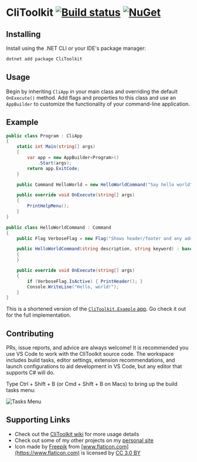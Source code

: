 # CliToolkit [![Build status](https://dev.azure.com/phil-harmoniq/devops/_apis/build/status/CliToolkit)](https://dev.azure.com/phil-harmoniq/devops/_build/latest?definitionId=7) [![NuGet](https://img.shields.io/nuget/v/CliToolkit.svg)](https://www.nuget.org/packages/CliToolkit)

## Installing

Install using the .NET CLI or your IDE's package manager:

```bash
dotnet add package CliToolkit
```

## Usage

Begin by inheriting `CliApp` in your main class and overriding the default `OnExecute()` method. Add flags and properties to this class and use an `AppBuilder` to customize the functionality of your command-line application.

## Example

```c#
public class Program : CliApp
{
    static int Main(string[] args)
    {
        var app = new AppBuilder<Program>()
            .Start(args);
        return app.ExitCode;
    }

    public Command HelloWorld = new HelloWorldCommand("Say hello world", "hello-world");

    public override void OnExecute(string[] args)
    {
        PrintHelpMenu();
    }
}

public class HelloWorldCommand : Command
{
    public Flag VerboseFlag = new Flag("Shows header/footer and any additional information.", "verbose", 'v');

    public HelloWorldCommand(string description, string keyword) : base(description, keyword)
    {
    }

    public override void OnExecute(string[] args)
    {
        if (VerboseFlag.IsActive) { PrintHeader(); }
        Console.WriteLine("Hello, world!");
    }
}
```

This is a shortened version of the [`CliToolkit.Example` app](https://github.com/phil-harmoniq/CliToolkit/blob/master/CliToolkit.Example/Program.cs). Go check it out for the full implementation.

## Contributing

PRs, issue reports, and advice are always welcome! It is recommended you use VS Code to work with the CliToolkit source code. The workspace includes build tasks, editor settings, extension recommendations, and launch configurations to aid development in VS Code, but any editor that supports C# will do.

Type Ctrl + Shift + B (or Cmd + Shift + B on Macs) to bring up the build tasks menu:

![Tasks Menu](https://imgur.com/Fah7i33.jpg)

## Supporting Links

- Check out the [CliToolkit wiki](https://github.com/phil-harmoniq/CliToolkit/wiki) for more usage details
- Check out some of my other projects on my [personal site](http://phil-hawkins.me/)
- Icon made by [Freepik](http://www.freepik.com) from [www.flaticon.com](https://www.flaticon.com) is licensed by [CC 3.0 BY](http://creativecommons.org/licenses/by/3.0/)